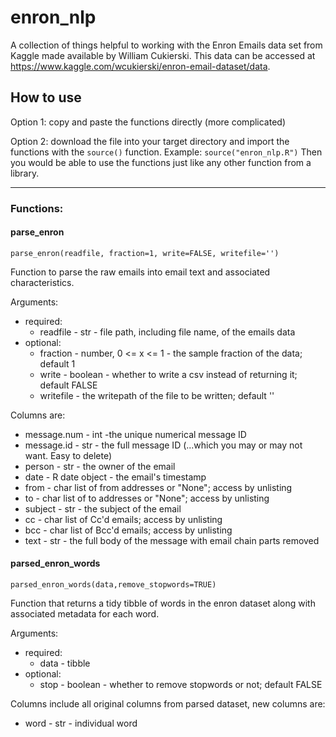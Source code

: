 # enron_nlp
A collection of things helpful to working with the Enron Emails data set from Kaggle made available by William Cukierski. This data can be accessed at https://www.kaggle.com/wcukierski/enron-email-dataset/data.  

## How to use
Option 1: copy and paste the functions directly (more complicated)

Option 2: download the file into your target directory and import the functions with the `source()` function.
  Example:
  `source("enron_nlp.R")`
  Then you would be able to use the functions just like any other function from a library.
  
---

### Functions:

#### parse_enron 
`parse_enron(readfile, fraction=1, write=FALSE, writefile='')`

Function to parse the raw emails into email text and associated characteristics. 

Arguments:
  * required:
    * readfile - str - file path, including file name, of the emails data
  * optional:
    * fraction - number, 0 <= x <= 1 - the sample fraction of the data; default 1
    * write - boolean - whether to write a csv instead of returning it; default FALSE
    * writefile - the writepath of the file to be written; default ''
    
Columns are:

  * message.num - int -the unique numerical message ID
  * message.id - str - the full message ID (...which you may or may not want. Easy to delete)
  * person - str - the owner of the email
  * date - R date object - the email's timestamp
  * from - char list of from addresses or "None"; access by unlisting
  * to - char list of to addresses or "None"; access by unlisting
  * subject - str - the subject of the email
  * cc - char list of Cc'd emails; access by unlisting
  * bcc - char list of Bcc'd emails; access by unlisting
  * text - str - the full body of the message with email chain parts removed
  
 #### parsed_enron_words

`parsed_enron_words(data,remove_stopwords=TRUE)`

Function that returns a tidy tibble of words in the enron dataset along with associated metadata for each word.

Arguments:
  * required:
    * data - tibble 
  * optional:
    * stop - boolean - whether to remove stopwords or not; default FALSE
    
Columns include all original columns from parsed dataset, new columns are:

  * word - str - individual word
  
